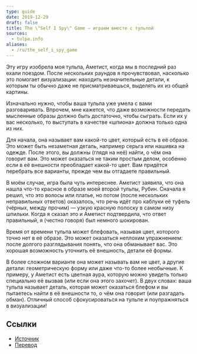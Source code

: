 ```yaml
---
type: guide
date: 2019-12-29
draft: false
title: The \"Self I Spy\" Game — играем вместе с тульпой
sources:
  - tulpa.info
aliases:
  - /ru/the_self_i_spy_game
---
```

Эту игру изобрела моя тульпа, Аметист, когда мы в последний раз ехали поездом. После нескольких раундов я прочувствовал, насколько это помогает визуализации: находить незначительные детали, к которым ты обычно даже не присматриваешься, выделять их из общей картины.

Изначально нужно, чтобы ваша тульпа уже умела с вами разговаривать. Впрочем, мне кажется, что даже возможности передать мысленные образы должно быть достаточно, чтобы сыграть. Если их у вас несколько, то выступать в качестве «шпиона» должна только одна из них.

Для начала, она называет вам какой-то цвет, который есть в её образе. Это может быть незаметная деталь, например серьга или нашивка на одежде. После этого, вы должны (глядя на неё) найти, о чём она говорит вам. Это может оказаться не таким простым делом, особенно если в её внешности преобладает какой-то цвет. Вам придётся перебрать все варианты, прежде чем вы отгадаете правильный.

В моём случае, игра была чуть интереснее. Аметист заявила, что она нашла что-то красное в образе моей второй тульпы, Рубин. Сначала я решил, что это волосы или платье, но потом (после нескольких неправильных ответов) оказалось, что речь идёт про каблуки её туфель (чёрных, между прочим) — узкую красную полоску в самом низу шпильки. Когда я сказал это и Аметист подтвердила, что ответ правильный, я (честно говоря) был немного шокирован.

Время от времени тульпа может блефовать, называя цвет, которого точно нет в её образе. Это может оказаться неплохим упражнением: после долгого разглядывания понять, что она обманывает вас. Это хорошая возможность уточнить её внешность, детали её формы.

В более сложном варианте она может называть вам не цвет, а другие детали: геометрическую форму или даже что-то более необычные. К примеру, у Аметист есть цветная аура, которую можно увидеть только специально её вызвав (или если она этого захочет). В двух словах: ваша тульпа называет деталь, которая может оказаться блефом и вы пытаетесь найти в её внешности то, о чём она говорит (или разгадать обман). Отличный способ сфокусироваться на тульпе и поупражняться в визуализации!

## Ссылки
* [Источник](https://community.tulpa.info/thread-visualization-the-self-i-spy-game)
* [Перевод](https://moscow-tulpaforcers.tk/post/60187667879)
